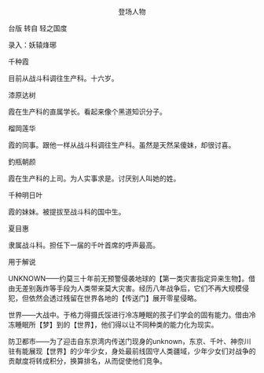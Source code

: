 <p align="center">登场人物</p>

台版 转自 轻之国度

录入：妖辕烽琊

千种霞

目前从战斗科调往生产科。十六岁。

漆原达树

霞在生产科的直属学长。看起来像个黑道知识分子。

榴岡莲华

霞的同事。跟他一样从战斗科调往生产科。虽然是天然呆傻妹，却很讨喜。

釣瓶朝颜

霞在生产科的上司。为人实事求是。讨厌别人叫她的姓。

千种明日叶

霞的妹妹。被提拔至战斗科的国中生。

夏目惠

隶属战斗科。担任下一届的千叶首席的呼声最高。

用于解说

UNKNOWN——约莫三十年前无预警侵袭地球的【第一类灾害指定异来生物】。借由无差别轰炸等手段为人类带来莫大灾害。经历八年战争后，它们不再大规模侵犯，但依然会透过残留在世界各地的【传送门】展开零星侵略。

世界——大战中。于格力得摄氏馁进行冷冻睡眠的孩子们学会的固有能力。借由冷冻睡眠所【梦】到的【世界】，他们得以让不同种类的能力化为现实。

防卫都市——为了迎击自东京湾内传送门现身的unknown，东京、千叶、神奈川驻有能展现【世界】的少年少女，身处最前线固守人类疆域，少年少女们对战争的贡献度将转成积分，换算排名，从而促使他们竞争。


